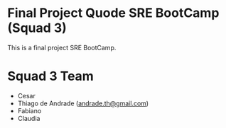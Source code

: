 # Final Project Quode SRE BootCamp (Squad 3)
This is a final project SRE BootCamp. 

# Squad 3 Team
- Cesar
- Thiago de Andrade (andrade.th@gmail.com)
- Fabiano
- Claudia
